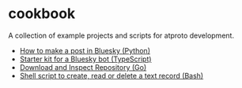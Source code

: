 # cookbook
A collection of example projects and scripts for atproto development.

* [How to make a post in Bluesky (Python)](/python-bsky-post/README.md)
* [Starter kit for a Bluesky bot (TypeScript)](/ts-bot/README.md)
* [Download and Inspect Repository (Go)](/go-repo-export/README.md)
* [Shell script to create, read or delete a text record (Bash)](https://github.com/defautset/atproto-cli)
